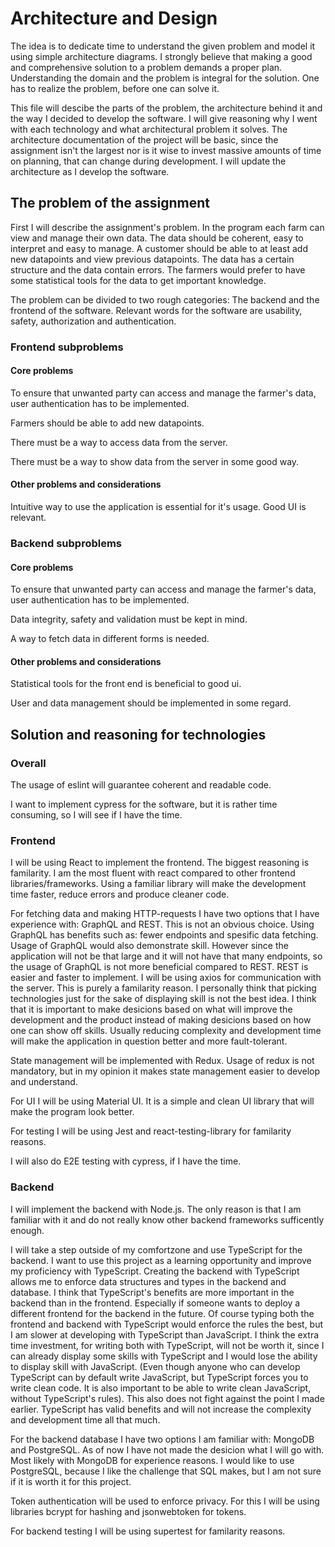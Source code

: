 # Architecture and Design

The idea is to dedicate time to understand the given problem and model it using simple architecture diagrams. I strongly believe that making a good and comprehensive solution to a problem demands a proper plan. Understanding the domain and the problem is integral for the solution. One has to realize the problem, before one can solve it. 

This file will descibe the parts of the problem, the architecture behind it and the way I decided to develop the software. I will give reasoning why I went with each technology and what architectural problem it solves. The architecture documentation of the project will be basic, since the assignment isn't the largest nor is it wise to invest massive amounts of time on planning, that can change during development. I will update the architecture as I develop the software.

## The problem of the assignment

First I will describe the assignment's problem. In the program each farm can view and manage their own data. The data should be coherent, easy to interpret and easy to manage. A customer should be able to at least add new datapoints and view previous datapoints. The data has a certain structure and the data contain errors. The farmers would prefer to have some statistical tools for the data to get important knowledge.

The problem can be divided to two rough categories: The backend and the frontend of the software. Relevant words for the software are usability, safety,  authorization and authentication.

### Frontend subproblems

#### Core problems

To ensure that unwanted party can access and manage the farmer's data, user authentication has to be implemented.

Farmers should be able to add new datapoints.

There must be a way to access data from the server. 

There must be a way to show data from the server in some good way.

#### Other problems and considerations

Intuitive way to use the application is essential for it's usage. Good UI is relevant.

### Backend subproblems

#### Core problems

To ensure that unwanted party can access and manage the farmer's data, user authentication has to be implemented.

Data integrity, safety and validation must be kept in mind.

A way to fetch data in different forms is needed.

#### Other problems and considerations

Statistical tools for the front end is beneficial to good ui. 

User and data management should be implemented in some regard. 

## Solution and reasoning for technologies

### Overall

The usage of eslint will guarantee coherent and readable code.

I want to implement cypress for the software, but it is rather time consuming, so I will see if I have the time.

### Frontend

I will be using React to implement the frontend. The biggest reasoning is familarity. I am the most fluent with react compared to other frontend libraries/frameworks. Using a familiar library will make the development time faster, reduce errors and produce cleaner code.

For fetching data and making HTTP-requests I have two options that I have experience with: GraphQL and REST. This is not an obvious choice. Using GraphQL has benefits such as: fewer endpoints and spesific data fetching. Usage of GraphQL would also demonstrate skill. However since the application will not be that large and it will not have that many endpoints, so the usage of GraphQL is not more beneficial compared to REST. REST is easier and faster to implement. I will be using axios for communication with the server. This is purely a familarity reason. I personally think that picking technologies just for the sake of displaying skill is not the best idea. I think that it is important to make desicions based on what will improve the development and the product instead of making desicions based on how one can show off skills. Usually reducing complexity and development time will make the application in question better and more fault-tolerant. 

State management will be implemented with Redux. Usage of redux is not mandatory, but in my opinion it makes state management easier to develop and understand.

For UI I will be using Material UI. It is a simple and clean UI library that will make the program look better.

For testing I will be using Jest and react-testing-library for familarity reasons.

I will also do E2E testing with cypress, if I have the time. 

### Backend

I will implement the backend with Node.js. The only reason is that I am familiar with it and do not really know other backend frameworks sufficently enough.

I will take a step outside of my comfortzone and use TypeScript for the backend. I want to use this project as a learning opportunity and improve my proficiency with TypeScript. Creating the backend with TypeScript allows me to enforce data structures and types in the backend and database. I think that TypeScript's benefits are more important in the backend than in the frontend. Especially if someone wants to deploy a different frontend for the backend in the future. Of course typing both the frontend and backend with TypeScript would enforce the rules the best, but I am slower at developing with TypeScript than JavaScript. I think the extra time investment, for writing both with TypeScript, will not be worth it, since I can already display some skills with TypeScript and I would lose the ability to display skill with JavaScript. (Even though anyone who can develop TypeScript can by default write JavaScript, but TypeScript forces you to write clean code. It is also important to be able to write clean JavaScript, without TypeScript's rules). This also does not fight against the point I made earlier. TypeScript has valid benefits and will not increase the complexity and development time all that much.

For the backend database I have two options I am familiar with: MongoDB and PostgreSQL. As of now I have not made the desicion what I will go with. Most likely with MongoDB for experience reasons. I would like to use PostgreSQL, because I like the challenge that SQL makes, but I am not sure if it is worth it for this project.

Token authentication will be used to enforce privacy. For this I will be using libraries bcrypt for hashing and jsonwebtoken for tokens. 

For backend testing I will be using supertest for familarity reasons.






